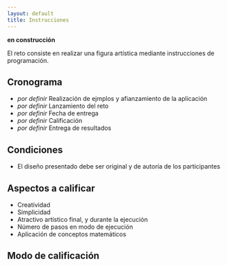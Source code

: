 ```yaml
---
layout: default
title: Instrucciones
---
```

**en construcción**

El reto consiste en realizar una figura artística mediante instrucciones de programación.

## Cronograma

* *por definir* Realización de ejmplos y afianzamiento de la aplicación
* *por definir* Lanzamiento del reto
* *por definir* Fecha de entrega
* *por definir* Calificación  
* *por definir* Entrega de resultados

## Condiciones
* El diseño presentado debe ser original y de autoría de los participantes

## Aspectos a calificar
* Creatividad
* Simplicidad
* Atractivo artístico final, y durante la ejecución
* Número de pasos en modo de ejecución
* Aplicación de conceptos matemáticos

## Modo de calificación
